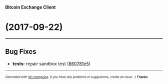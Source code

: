__Bitcoin Exchange Client__

#   (2017-09-22)



---

## Bug Fixes

- **tests:** repair sandbox test
  ([860781e5](https://github.com/blockchain/bitcoin-exchange-client/commit/860781e5110e748ad4b493f7c006f5311822ed0d))



---
<sub><sup>*Generated with [git-changelog](https://github.com/rafinskipg/git-changelog). If you have any problems or suggestions, create an issue.* :) **Thanks** </sub></sup>